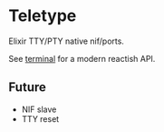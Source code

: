 # Teletype

Elixir TTY/PTY native nif/ports.

See [terminal](https://github.com/samuelventura/terminal) for a modern reactish API.

## Future

- NIF slave
- TTY reset
